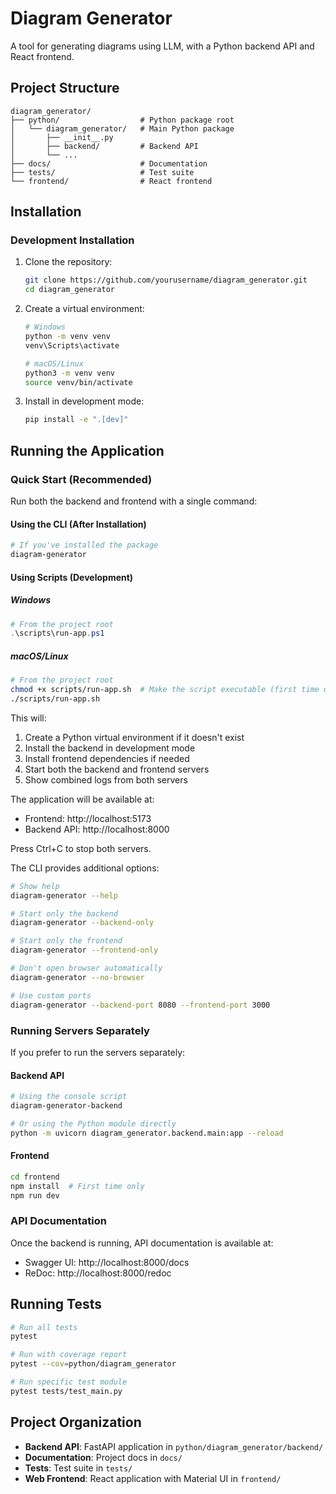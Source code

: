 # Diagram Generator

A tool for generating diagrams using LLM, with a Python backend API and React frontend.

## Project Structure

```
diagram_generator/
├── python/                  # Python package root
│   └── diagram_generator/   # Main Python package
│       ├── __init__.py
│       ├── backend/         # Backend API
│       └── ...
├── docs/                    # Documentation
├── tests/                   # Test suite
└── frontend/                # React frontend
```

## Installation

### Development Installation

1. Clone the repository:
   ```bash
   git clone https://github.com/yourusername/diagram_generator.git
   cd diagram_generator
   ```

2. Create a virtual environment:
   ```bash
   # Windows
   python -m venv venv
   venv\Scripts\activate
   
   # macOS/Linux
   python3 -m venv venv
   source venv/bin/activate
   ```

3. Install in development mode:
   ```bash
   pip install -e ".[dev]"
   ```

## Running the Application

### Quick Start (Recommended)

Run both the backend and frontend with a single command:

#### Using the CLI (After Installation)
```bash
# If you've installed the package
diagram-generator
```

#### Using Scripts (Development)

##### Windows
```powershell
# From the project root
.\scripts\run-app.ps1
```

##### macOS/Linux
```bash
# From the project root
chmod +x scripts/run-app.sh  # Make the script executable (first time only)
./scripts/run-app.sh
```

This will:
1. Create a Python virtual environment if it doesn't exist
2. Install the backend in development mode
3. Install frontend dependencies if needed
4. Start both the backend and frontend servers
5. Show combined logs from both servers

The application will be available at:
- Frontend: http://localhost:5173
- Backend API: http://localhost:8000

Press Ctrl+C to stop both servers.

The CLI provides additional options:
```bash
# Show help
diagram-generator --help

# Start only the backend
diagram-generator --backend-only

# Start only the frontend
diagram-generator --frontend-only

# Don't open browser automatically
diagram-generator --no-browser

# Use custom ports
diagram-generator --backend-port 8080 --frontend-port 3000
```

### Running Servers Separately

If you prefer to run the servers separately:

#### Backend API

```bash
# Using the console script
diagram-generator-backend

# Or using the Python module directly
python -m uvicorn diagram_generator.backend.main:app --reload
```

#### Frontend

```bash
cd frontend
npm install  # First time only
npm run dev
```

### API Documentation

Once the backend is running, API documentation is available at:
- Swagger UI: http://localhost:8000/docs
- ReDoc: http://localhost:8000/redoc

## Running Tests

```bash
# Run all tests
pytest

# Run with coverage report
pytest --cov=python/diagram_generator

# Run specific test module
pytest tests/test_main.py
```

## Project Organization

- **Backend API**: FastAPI application in `python/diagram_generator/backend/`
- **Documentation**: Project docs in `docs/`
- **Tests**: Test suite in `tests/`
- **Web Frontend**: React application with Material UI in `frontend/`
